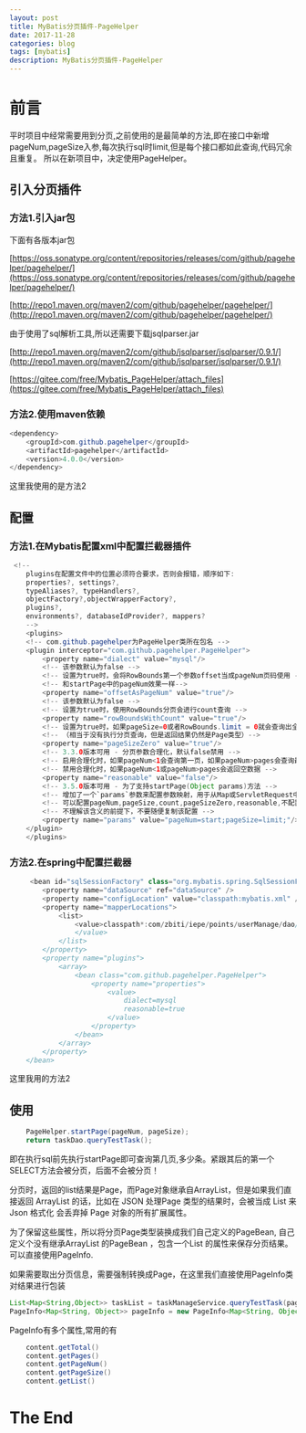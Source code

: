 ```yaml
---
layout: post
title: MyBatis分页插件-PageHelper
date: 2017-11-28
categories: blog
tags: [mybatis]
description: MyBatis分页插件-PageHelper
---
```

# 前言

平时项目中经常需要用到分页,之前使用的是最简单的方法,即在接口中新增pageNum,pageSize入参,每次执行sql时limit,但是每个接口都如此查询,代码冗余且重复。
所以在新项目中，决定使用PageHelper。

## 引入分页插件

### 方法1.引入jar包

下面有各版本jar包

[https://oss.sonatype.org/content/repositories/releases/com/github/pagehelper/pagehelper/](https://oss.sonatype.org/content/repositories/releases/com/github/pagehelper/pagehelper/)
	
[http://repo1.maven.org/maven2/com/github/pagehelper/pagehelper/](http://repo1.maven.org/maven2/com/github/pagehelper/pagehelper/)
	
	
由于使用了sql解析工具,所以还需要下载jsqlparser.jar

[http://repo1.maven.org/maven2/com/github/jsqlparser/jsqlparser/0.9.1/](http://repo1.maven.org/maven2/com/github/jsqlparser/jsqlparser/0.9.1/)
	
[https://gitee.com/free/Mybatis_PageHelper/attach_files](https://gitee.com/free/Mybatis_PageHelper/attach_files)
	
### 方法2.使用maven依赖

```Java
<dependency>
    <groupId>com.github.pagehelper</groupId>
    <artifactId>pagehelper</artifactId>
    <version>4.0.0</version>
</dependency>
```

这里我使用的是方法2

## 配置

### 方法1.在Mybatis配置xml中配置拦截器插件

```Java
 <!-- 
    plugins在配置文件中的位置必须符合要求，否则会报错，顺序如下:
    properties?, settings?, 
    typeAliases?, typeHandlers?, 
    objectFactory?,objectWrapperFactory?, 
    plugins?, 
    environments?, databaseIdProvider?, mappers?
	-->
	<plugins>
    <!-- com.github.pagehelper为PageHelper类所在包名 -->
    <plugin interceptor="com.github.pagehelper.PageHelper">
        <property name="dialect" value="mysql"/>
        <!-- 该参数默认为false -->
        <!-- 设置为true时，会将RowBounds第一个参数offset当成pageNum页码使用 -->
        <!-- 和startPage中的pageNum效果一样-->
        <property name="offsetAsPageNum" value="true"/>
        <!-- 该参数默认为false -->
        <!-- 设置为true时，使用RowBounds分页会进行count查询 -->
        <property name="rowBoundsWithCount" value="true"/>
        <!-- 设置为true时，如果pageSize=0或者RowBounds.limit = 0就会查询出全部的结果 -->
        <!-- （相当于没有执行分页查询，但是返回结果仍然是Page类型）-->
        <property name="pageSizeZero" value="true"/>
        <!-- 3.3.0版本可用 - 分页参数合理化，默认false禁用 -->
        <!-- 启用合理化时，如果pageNum<1会查询第一页，如果pageNum>pages会查询最后一页 -->
        <!-- 禁用合理化时，如果pageNum<1或pageNum>pages会返回空数据 -->
        <property name="reasonable" value="false"/>
        <!-- 3.5.0版本可用 - 为了支持startPage(Object params)方法 -->
        <!-- 增加了一个`params`参数来配置参数映射，用于从Map或ServletRequest中取值 -->
        <!-- 可以配置pageNum,pageSize,count,pageSizeZero,reasonable,不配置映射的用默认值 -->
        <!-- 不理解该含义的前提下，不要随便复制该配置 -->
        <property name="params" value="pageNum=start;pageSize=limit;"/>
    </plugin>
	</plugins>
```

### 方法2.在spring中配置拦截器

```Java
	 <bean id="sqlSessionFactory" class="org.mybatis.spring.SqlSessionFactoryBean">
		<property name="dataSource" ref="dataSource" />
		<property name="configLocation" value="classpath:mybatis.xml" />
		<property name="mapperLocations">
			<list>
				<value>classpath*:com/zbiti/iepe/points/userManage/dao/*-mapper.xml
				</value>
			</list>
		</property>
		<property name="plugins">
			<array>
				<bean class="com.github.pagehelper.PageHelper">
					<property name="properties">
						<value>
							dialect=mysql
							reasonable=true
						</value>
					</property>
				</bean>
			</array>
		</property>
	</bean>
```
	
这里我用的方法2

## 使用

```Java
	PageHelper.startPage(pageNum, pageSize);
	return taskDao.queryTestTask();
```
	
即在执行sql前先执行startPage即可查询第几页,多少条。紧跟其后的第一个SELECT方法会被分页，后面不会被分页！

分页时，返回的list结果是Page，而Page对象继承自ArrayList，但是如果我们直接返回 ArrayList 的话，比如在 JSON 处理Page 类型的结果时，会被当成 List 来Json 格式化 会丢弃掉 Page 对象的所有扩展属性。

为了保留这些属性，所以将分页Page类型装换成我们自己定义的PageBean, 自己定义个没有继承ArrayList 的PageBean ，包含一个List 的属性来保存分页结果。可以直接使用PageInfo.

如果需要取出分页信息，需要强制转换成Page，在这里我们直接使用PageInfo类对结果进行包装

```Java
List<Map<String,Object>> taskList = taskManageService.queryTestTask(pageNum,pageSize);
PageInfo<Map<String, Object>> pageInfo = new PageInfo<Map<String, Object>>(taskList);
```
	
PageInfo有多个属性,常用的有

```Java
	content.getTotal()
	content.getPages()
	content.getPageNum()
	content.getPageSize()
	content.getList()
```

# The End
